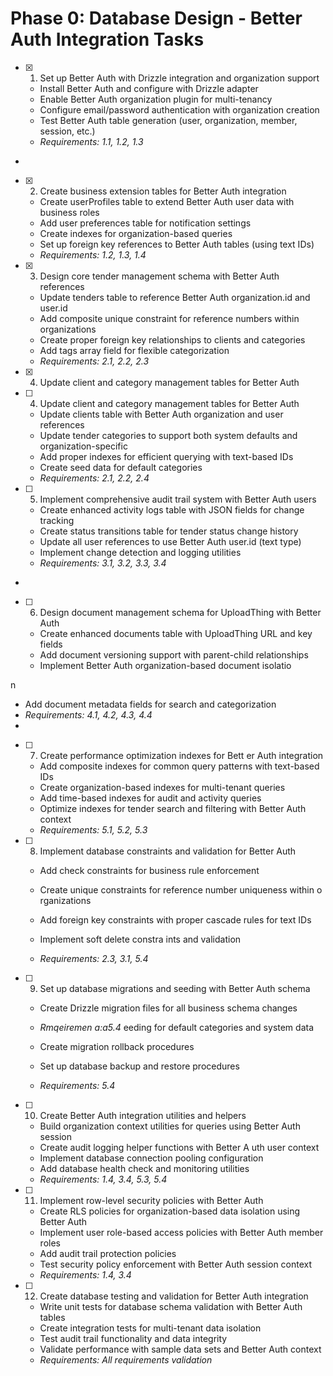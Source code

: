 # Phase 0: Database Design - Better Auth Integration Tasks

- [x] 1. Set up Better Auth with Drizzle integration and organization support
  - Install Better Auth and configure with Drizzle adapter
  - Enable Better Auth organization plugin for multi-tenancy
  - Configure email/password authentication with organization creation
  - Test Better Auth table generation (user, organization, member, session, etc.)
  - _Requirements: 1.1, 1.2, 1.3_

-

- [x] 2. Create business extension tables for Better Auth integration
  - Create userProfiles table to extend Better Auth user data with business roles
  - Add user preferences table for notification settings
  - Create indexes for organization-based queries
  - Set up foreign key references to Better Auth tables (using text IDs)
  - _Requirements: 1.2, 1.3, 1.4_

- [x] 3. Design core tender management schema with Better Auth references
  - Update tenders table to reference Better Auth organization.id and user.id
  - Add composite unique constraint for reference numbers within organizations
  - Create proper foreign key relationships to clients and categories
  - Add tags array field for flexible categorization
  - _Requirements: 2.1, 2.2, 2.3_

- [x] 4. Update client and category management tables for Better Auth

- [ ] 4. Update client and category management tables for Better Auth
  - Update clients table with Better Auth organization and user references
  - Update tender categories to support both system defaults and organization-specific
  - Add proper indexes for efficient querying with text-based IDs
  - Create seed data for default categories
  - _Requirements: 2.1, 2.2, 2.4_

- [ ] 5. Implement comprehensive audit trail system with Better Auth users
  - Create enhanced activity logs table with JSON fields for change tracking
  - Create status transitions table for tender status change history
  - Update all user references to use Better Auth user.id (text type)
  - Implement change detection and logging utilities
  - _Requirements: 3.1, 3.2, 3.3, 3.4_

-

- [ ] 6. Design document management schema for UploadThing with Better Auth
  - Create enhanced documents table with UploadThing URL and key fields
  - Add document versioning support with parent-child relationships
  - Implement Better Auth organization-based document isolatio

n

- Add document metadata fields for search and categorization
- _Requirements: 4.1, 4.2, 4.3, 4.4_
-

- [ ] 7. Create performance optimization indexes for Bett
     er Auth integration
  - Add composite indexes for common query patterns with
    text-based IDs
  - Create organization-based indexes for multi-tenant queries
  - Add time-based indexes for audit and activity queries
  - Optimize indexes for tender search and filtering with Better Auth context
  - _Requirements: 5.1, 5.2, 5.3_

- [ ] 8. Implement database constraints and validation for Better Auth
  - Add check constraints for business rule enforcement
  - Create unique constraints for reference number uniqueness within o
    rganizations
  - Add foreign key constraints with proper cascade rules for text IDs
  - Implement soft delete constra
    ints and validation

  - _Requirements: 2.3, 3.1, 5.4_

- [ ] 9. Set up database migrations and seeding with Better Auth schema
  - Create Drizzle migration files for all business schema changes
  - _Rmqeiremen a:a5.4_
    eeding for default categories and system data
  - Create migration rollback procedures

  - Set up database backup and restore procedures
  - _Requirements: 5.4_

- [ ] 10. Create Better Auth integration utilities and helpers
  - Build organization context utilities for queries using Better Auth session
  - Create audit logging helper functions with Better A
    uth user context
  - Implement database connection pooling configuration
  - Add database health check and monitoring utilities
  - _Requirements: 1.4, 3.4, 5.3, 5.4_

- [ ] 11. Implement row-level security policies with Better Auth
  - Create RLS policies for organization-based data isolation using Better Auth
  - Implement user role-based access policies with Better Auth member roles
  - Add audit trail protection policies
  - Test security policy enforcement with Better Auth session context
  - _Requirements: 1.4, 3.4_

- [ ] 12. Create database testing and validation for Better Auth integration
  - Write unit tests for database schema validation with Better Auth tables
  - Create integration tests for multi-tenant data isolation
  - Test audit trail functionality and data integrity
  - Validate performance with sample data sets and Better Auth context
  - _Requirements: All requirements validation_
